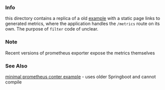 ### Info


this directory contains a replica of a old [example](https://github.com/ConSol/springboot-monitoring-example)
with a static page links to generated metrics, where the application handles the `/metrics` route on its own. 
The purpose of `filter` code of unclear. 
### Note
Recent versions of prometheus exporter expose the metrics themselves


### See Also 
 [minimal prometheus conter example](https://github.com/njanor/spring-boot-prometheus-demo) - uses older Springboot and cannot compile
